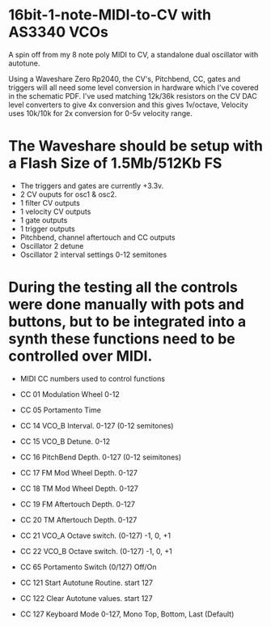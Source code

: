 # 16bit-1-note-MIDI-to-CV with AS3340 VCOs

A spin off from my 8 note poly MIDI to CV, a standalone dual oscillator with autotune.

Using a Waveshare Zero Rp2040, the CV's, Pitchbend, CC, gates and triggers will all need some level conversion in hardware which I've covered in the schematic PDF. I've used matching 12k/36k resistors on the CV DAC level converters to give 4x conversion and this gives 1v/octave, Velocity uses 10k/10k for 2x conversion for 0-5v velocity range.

# The Waveshare should be setup with a Flash Size of 1.5Mb/512Kb FS

* The triggers and gates are currently +3.3v.
* 2 CV ouputs for osc1 & osc2.
* 1 filter CV outputs
* 1 velocity CV outputs
* 1 gate outputs
* 1 trigger outputs
* Pitchbend, channel aftertouch and CC outputs
* Oscillator 2 detune 
* Oscillator 2 interval settings 0-12 semitones 

# During the testing all the controls were done manually with pots and buttons, but to be integrated into a synth these functions need to be controlled over MIDI.

* MIDI CC numbers used to control functions

* CC 01  Modulation Wheel 0-12
* CC 05 Portamento Time
* CC 14  VCO_B Interval. 0-127 (0-12 semitones)
* CC 15  VCO_B Detune. 0-12
* CC 16  PitchBend Depth. 0-127 (0-12 seimitones)
* CC 17  FM Mod Wheel Depth. 0-127
* CC 18  TM Mod Wheel Depth. 0-127
* CC 19  FM Aftertouch Depth. 0-127
* CC 20  TM Aftertouch Depth. 0-127
* CC 21  VCO_A Octave switch. (0-127) -1, 0, +1
* CC 22  VCO_B Octave switch. (0-127) -1, 0, +1
* CC 65  Portamento Switch (0/127) Off/On
* CC 121 Start Autotune Routine.  start 127
* CC 122 Clear Autotune values. start 127
* CC 127 Keyboard Mode  0-127, Mono Top, Bottom, Last (Default)
